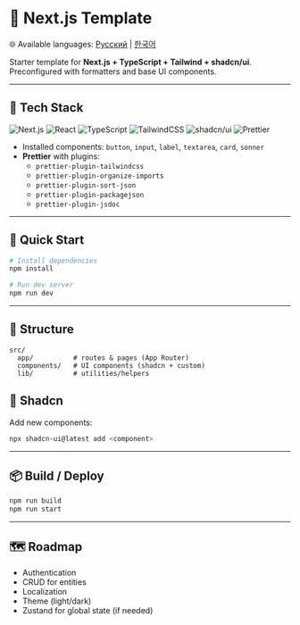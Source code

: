 # 🚀 Next.js Template

🌐 Available languages: [Русский](./README.ru.md) | [한국어](./README.ko.md)

Starter template for **Next.js + TypeScript + Tailwind + shadcn/ui**.  
Preconfigured with formatters and base UI components.

---

## 🔧 Tech Stack

![Next.js](https://img.shields.io/badge/dynamic/json?url=https://raw.githubusercontent.com/ziyou-saram/Next.js-Starter-Template/main/package.json&query=$.dependencies.next&label=Next.js&logo=nextdotjs&color=000&labelColor=444&cacheSeconds=3600)
![React](https://img.shields.io/badge/dynamic/json?url=https://raw.githubusercontent.com/ziyou-saram/Next.js-Starter-Template/main/package.json&query=$.dependencies.react&label=React&logo=react&color=20232a&labelColor=444&cacheSeconds=3600)
![TypeScript](https://img.shields.io/badge/dynamic/json?url=https://raw.githubusercontent.com/ziyou-saram/Next.js-Starter-Template/main/package.json&query=$.devDependencies.typescript&label=TypeScript&logo=typescript&color=3178c6&labelColor=444&cacheSeconds=3600)
![TailwindCSS](https://img.shields.io/badge/dynamic/json?url=https://raw.githubusercontent.com/ziyou-saram/Next.js-Starter-Template/main/package.json&query=$.devDependencies.tailwindcss&label=TailwindCSS&logo=tailwindcss&color=06b6d4&labelColor=444&cacheSeconds=3600)
![shadcn/ui](https://img.shields.io/badge/shadcn%2Fui-ready-111111?logo=radixui&logoColor=white)
![Prettier](https://img.shields.io/badge/Prettier-configured-f7b93e?logo=prettier&logoColor=000)

- Installed components: `button`, `input`, `label`, `textarea`, `card`, `sonner`
- **Prettier** with plugins:
  - `prettier-plugin-tailwindcss`
  - `prettier-plugin-organize-imports`
  - `prettier-plugin-sort-json`
  - `prettier-plugin-packagejson`
  - `prettier-plugin-jsdoc`

---

## 🚀 Quick Start

```bash
# Install dependencies
npm install

# Run dev server
npm run dev
```

---

## 📂 Structure

```
src/
  app/          # routes & pages (App Router)
  components/   # UI components (shadcn + custom)
  lib/          # utilities/helpers
```

## 🎨 Shadcn

Add new components:

```bash
npx shadcn-ui@latest add <component>
```

---

## 📦 Build / Deploy

```bash
npm run build
npm run start
```

---

## 🗺️ Roadmap

- Authentication
- CRUD for entities
- Localization
- Theme (light/dark)
- Zustand for global state (if needed)
